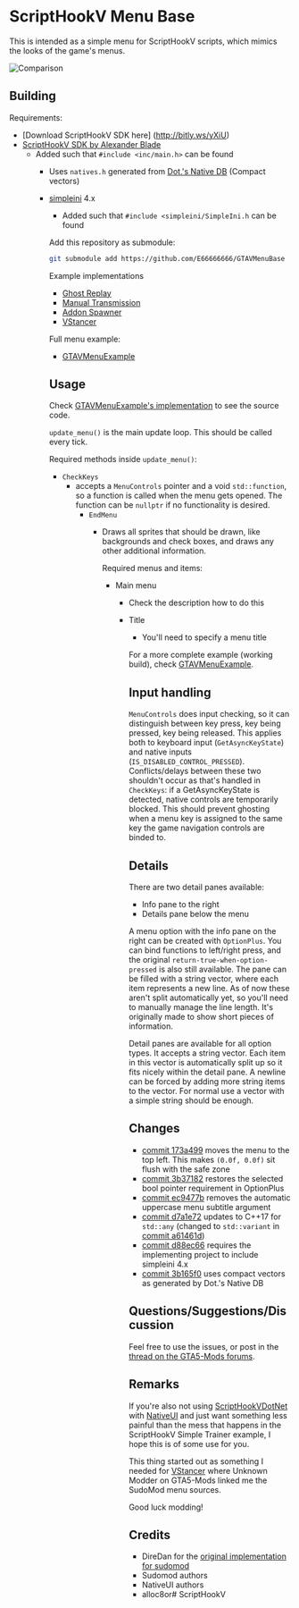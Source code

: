 # ScriptHookV Menu Base


This is intended as a simple menu for ScriptHookV scripts,
which mimics the looks of the game's menus.

![Comparison](MenuCompare.png)

## Building

Requirements:
* [Download ScriptHookV SDK here] (http://bitly.ws/yXiU)
* [ScriptHookV SDK by Alexander Blade](http://www.dev-c.com/gtav/scripthookv/)
  * Added such that `#include <inc/main.h>` can be found
    * Uses `natives.h` generated from [Dot.'s Native DB](https://nativedb.dotindustries.dev/natives/) (Compact vectors)
    * [simpleini](https://github.com/brofield/simpleini) 4.x
      * Added such that `#include <simpleini/SimpleIni.h` can be found
      
      Add this repository as submodule:  
      
      ```sh
      git submodule add https://github.com/E66666666/GTAVMenuBase
      ```
      
      Example implementations
      
      * [Ghost Replay](https://github.com/E66666666/GTAVGhostReplay)
      * [Manual Transmission](https://github.com/E66666666/GTAVManualTransmission)
      * [Addon Spawner](https://github.com/E66666666/GTAVAddonLoader)
      * [VStancer](https://github.com/E66666666/GTAVStancer)
      
      Full menu example:
      
      * [GTAVMenuExample](https://github.com/E66666666/GTAVMenuExample)
      
      ## Usage
      
      Check [GTAVMenuExample's implementation](https://github.com/E66666666/GTAVMenuExample/blob/master/GTAVMenuExample/script.cpp) to see the source code.
      
      `update_menu()` is the main update loop. This should be called every tick.
      
      Required methods inside `update_menu()`:
      
      * `CheckKeys`
        * accepts a `MenuControls` pointer and a void `std::function`, so a function is called
          when the menu gets opened. The function can be `nullptr` if no functionality is desired.
          * `EndMenu`
            * Draws all sprites that should be drawn, like backgrounds and check boxes, and draws any
              other additional information.
              
              Required menus and items:
              
              * Main menu
                * Check the description how to do this
                * Title
                  * You'll need to specify a menu title
                  
                  For a more complete example (working build), check [GTAVMenuExample](https://github.com/E66666666/GTAVMenuExample).
                  
                  ## Input handling
                  
                  `MenuControls` does input checking, so it can distinguish between key press, key being pressed, key being released. This applies both to keyboard input (`GetAsyncKeyState`) and native inputs (`IS_DISABLED_CONTROL_PRESSED`). Conflicts/delays between these two shouldn't occur as that's handled in `CheckKeys`: if a GetAsyncKeyState is detected, native controls are temporarily
                  blocked. This should prevent ghosting when a menu key is assigned to the same key the game
                  navigation controls are binded to.
                  
                  ## Details
                  
                  There are two detail panes available:
                  
                  * Info pane to the right
                  * Details pane below the menu
                  
                  A menu option with the info pane on the right can be created with `OptionPlus`. You can bind
                  functions to left/right press, and the original `return-true-when-option-pressed` is also
                  still available. The pane can be filled with a string vector, where each item represents a new
                  line. As of now these aren't split automatically yet, so you'll need to manually manage the
                  line length. It's originally made to show short pieces of information.
                  
                  Detail panes are available for all option types. It accepts a string vector. Each item in this
                  vector is automatically split up so it fits nicely within the detail pane. A newline can be
                  forced by adding more string items to the vector. For normal use a vector with a simple string
                  should be enough.
                  
                  ## Changes
                  
                  * [commit 173a499](https://github.com/E66666666/GTAVMenuBase/commit/173a499c7b77242aeafd58d610a6bfa209571588) moves the menu to the top left. This makes `(0.0f, 0.0f)` sit flush with the safe zone
                  * [commit 3b37182](https://github.com/E66666666/GTAVMenuBase/commit/3b37182181e73c28439838b6107eae53a2844e03) restores the selected bool pointer requirement in OptionPlus
                  * [commit ec9477b](https://github.com/E66666666/GTAVMenuBase/commit/ec9477b0b203efc2fcc83e7dcce33045d2198917) removes the automatic uppercase menu subtitle argument
                  * [commit d7a1e72](https://github.com/E66666666/GTAVMenuBase/commit/d7a1e72756919c2499a7f7446e40bd6083c2e928) updates to C++17  for `std::any` (changed to `std::variant` in [commit a61461d](https://github.com/E66666666/GTAVMenuBase/commit/a61461d0e0506469507b6d09b7a0faff253b9d26))
                  * [commit d88ec66](https://github.com/E66666666/GTAVMenuBase/commit/d88ec66b30c12b07b00afaa193c3470c49c6512f) requires the implementing project to include simpleini 4.x
                  * [commit 3b165f0](https://github.com/E66666666/GTAVMenuBase/commit/3b165f004265b1ee79a06cb9fdacacb7806f14a4) uses compact vectors as generated by Dot.'s Native DB
                  
                  ## Questions/Suggestions/Discussion
                  
                  Feel free to use the issues, or post in the [thread on the GTA5-Mods forums](https://forums.gta5-mods.com/topic/12090/tool-wip-c-shv-lightweight-menu-library).
                  
                  ## Remarks
                  
                  If you're also not using [ScriptHookVDotNet](https://github.com/crosire/scripthookvdotnet) with [NativeUI](https://github.com/Guad/NativeUI) and just want something less painful than the mess that happens in the ScriptHookV Simple Trainer example, I hope this is of some use for you.
                  
                  This thing started out as something I needed for [VStancer](https://github.com/E66666666/GTAVStancer)
                  where Unknown Modder on GTA5-Mods linked me the SudoMod menu sources.
                  
                  Good luck modding!
                  
                  ## Credits
                  
                  * DireDan for the [original implementation for sudomod](https://www.unknowncheats.me/forum/grand-theft-auto-v/200692-originbase-sudomod-1-37-a.html)
                  * Sudomod authors
                  * NativeUI authors
                  * alloc8or# ScriptHookV
